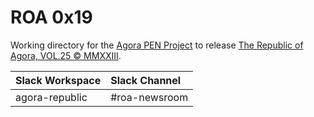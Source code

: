 # ROA 0x19
Working directory for the [Agora PEN Project](https://github.com/agorahub/AIPs/projects/1) to release [The Republic of Agora, VOL.25 © MMXXIII](https://github.com/agorahub/pen0/releases/tag/v25).

| Slack Workspace | Slack Channel |
| :-------------- | :------------ |
| agora-republic  | #roa-newsroom |
